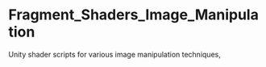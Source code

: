 # Fragment_Shaders_Image_Manipulation
 Unity shader scripts for various image manipulation techniques,

